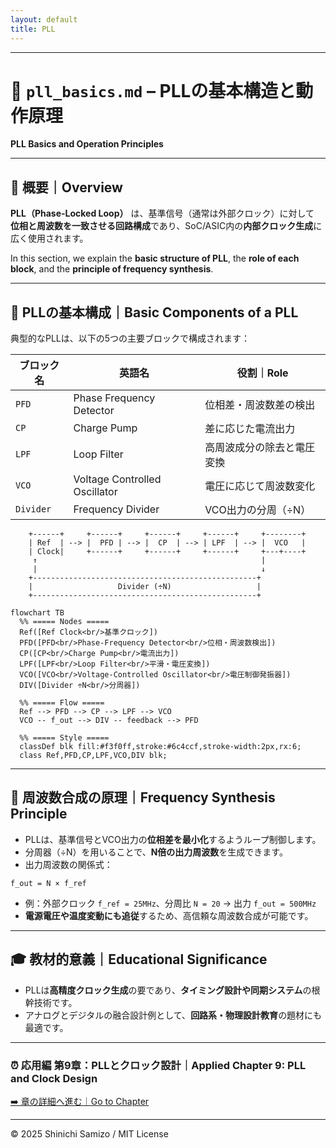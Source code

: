```yaml
---
layout: default
title: PLL
---
```


---

# 🔧 `pll_basics.md` – PLLの基本構造と動作原理  
**PLL Basics and Operation Principles**

---

## 📘 概要｜Overview

**PLL（Phase-Locked Loop）** は、基準信号（通常は外部クロック）に対して  
**位相と周波数を一致させる回路構成**であり、SoC/ASIC内の**内部クロック生成**に広く使用されます。

In this section, we explain the **basic structure of PLL**, the **role of each block**, and the **principle of frequency synthesis**.

---

## 🧱 PLLの基本構成｜Basic Components of a PLL

典型的なPLLは、以下の5つの主要ブロックで構成されます：

| ブロック名 | 英語名 | 役割｜Role |
|------------|--------|------------|
| `PFD` | Phase Frequency Detector | 位相差・周波数差の検出 |
| `CP`  | Charge Pump             | 差に応じた電流出力     |
| `LPF` | Loop Filter             | 高周波成分の除去と電圧変換 |
| `VCO` | Voltage Controlled Oscillator | 電圧に応じて周波数変化 |
| `Divider` | Frequency Divider    | VCO出力の分周（÷N） |

```
    +------+     +------+     +------+     +------+     +--------+
    | Ref  | --> |  PFD | --> |  CP  | --> | LPF  | --> |  VCO   |
    | Clock|     +------+     +------+     +------+     +---+----+
     ↑                                                  |
     |                                                  ↓
    +--------------------------------------------------+
    |                   Divider (÷N)                   |
    +--------------------------------------------------+
```
```mermaid
flowchart TB
  %% ===== Nodes =====
  Ref([Ref Clock<br/>基準クロック])
  PFD([PFD<br/>Phase-Frequency Detector<br/>位相・周波数検出])
  CP([CP<br/>Charge Pump<br/>電流出力])
  LPF([LPF<br/>Loop Filter<br/>平滑・電圧変換])
  VCO([VCO<br/>Voltage-Controlled Oscillator<br/>電圧制御発振器])
  DIV([Divider ÷N<br/>分周器])

  %% ===== Flow =====
  Ref --> PFD --> CP --> LPF --> VCO
  VCO -- f_out --> DIV -- feedback --> PFD

  %% ===== Style =====
  classDef blk fill:#f3f0ff,stroke:#6c4ccf,stroke-width:2px,rx:6;
  class Ref,PFD,CP,LPF,VCO,DIV blk;
```

---

## 🔄 周波数合成の原理｜Frequency Synthesis Principle

- PLLは、基準信号とVCO出力の**位相差を最小化**するようループ制御します。
- 分周器（÷N）を用いることで、**N倍の出力周波数**を生成できます。
- 出力周波数の関係式：

```
f_out = N × f_ref
```

- 例：外部クロック `f_ref = 25MHz`、分周比 `N = 20` → 出力 `f_out = 500MHz`
- **電源電圧や温度変動にも追従**するため、高信頼な周波数合成が可能です。

---

## 🎓 教材的意義｜Educational Significance

- PLLは**高精度クロック生成**の要であり、**タイミング設計や同期システム**の根幹技術です。
- アナログとデジタルの融合設計例として、**回路系・物理設計教育**の題材にも最適です。

---

### ⏰ 応用編 第9章：PLLとクロック設計｜Applied Chapter 9: PLL and Clock Design  
[➡️ 章の詳細へ進む｜Go to Chapter](./README.md)  

---

© 2025 Shinichi Samizo / MIT License
